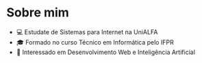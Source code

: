 # Sobre mim
- 💻 Estudate de Sistemas para Internet na UniALFA
- 🎓 Formado no curso Técnico em Informática pelo IFPR 
- 🤖 Interessado em Desenvolvimento Web e Inteligência Artificial
